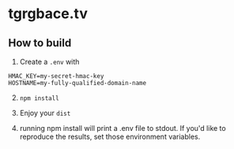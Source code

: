 # tgrgbace.tv

## How to build

1. Create a `.env` with
```
HMAC_KEY=my-secret-hmac-key
HOSTNAME=my-fully-qualified-domain-name
```

2. `npm install`

3. Enjoy your `dist`

4. running npm install will print a .env file to stdout.  If you'd like to reproduce the results, set those environment variables.
